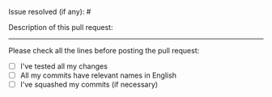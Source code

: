 Issue resolved (if any): # <!-- issue number -->

Description of this pull request:

<!-- Describe the content of your pull request  -->

---

Please check all the lines before posting the pull request:

- [ ] I've tested all my changes
- [ ] All my commits have relevant names in English
- [ ] I've squashed my commits (if necessary)
